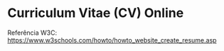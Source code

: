 # Curriculum Vitae (CV) Online

Referência W3C: https://www.w3schools.com/howto/howto_website_create_resume.asp